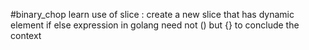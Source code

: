 #binary_chop
learn use of slice : create a new slice that has dynamic element
if else expression in golang need not () but {} to conclude the context
